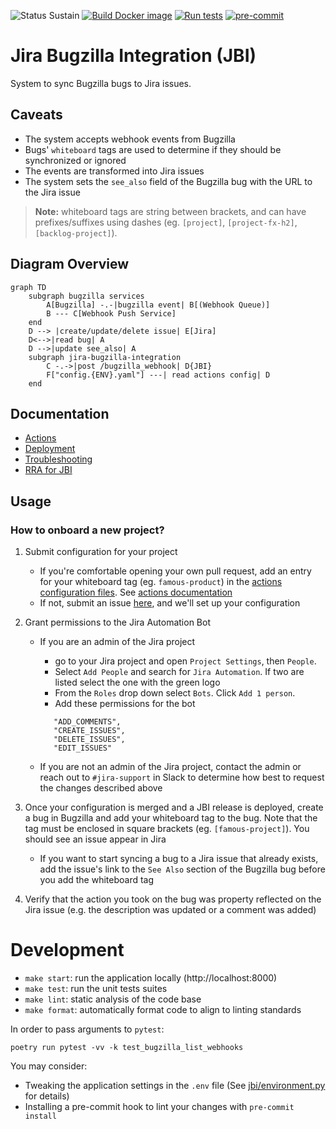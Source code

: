 ![Status Sustain](https://img.shields.io/badge/Status-Sustain-green)
[![Build Docker image](https://github.com/mozilla/jira-bugzilla-integration/actions/workflows/build-publish.yaml/badge.svg)](https://github.com/mozilla/jira-bugzilla-integration/actions/workflows/build-publish.yaml)
[![Run tests](https://github.com/mozilla/jira-bugzilla-integration/actions/workflows/test.yaml/badge.svg)](https://github.com/mozilla/jira-bugzilla-integration/actions/workflows/test.yaml)
[![pre-commit](https://img.shields.io/badge/pre--commit-enabled-brightgreen?logo=pre-commit&logoColor=white)](https://github.com/pre-commit/pre-commit)

# Jira Bugzilla Integration (JBI)
System to sync Bugzilla bugs to Jira issues.

## Caveats
- The system accepts webhook events from Bugzilla
- Bugs' `whiteboard` tags are used to determine if they should be synchronized or ignored
- The events are transformed into Jira issues
- The system sets the `see_also` field of the Bugzilla bug with the URL to the Jira issue

> **Note:** whiteboard tags are string between brackets, and can have prefixes/suffixes using
> dashes (eg. ``[project]``, ``[project-fx-h2]``, ``[backlog-project]``).

## Diagram Overview

``` mermaid
graph TD
    subgraph bugzilla services
        A[Bugzilla] -.-|bugzilla event| B[(Webhook Queue)]
        B --- C[Webhook Push Service]
    end
    D --> |create/update/delete issue| E[Jira]
    D<-->|read bug| A
    D -->|update see_also| A
    subgraph jira-bugzilla-integration
        C -.->|post /bugzilla_webhook| D{JBI}
        F["config.{ENV}.yaml"] ---| read actions config| D
    end
```

## Documentation

* [Actions](docs/actions.md)
* [Deployment](docs/deployment.md)
* [Troubleshooting](docs/troubleshooting.md)
* [RRA for JBI](https://docs.google.com/document/d/1p0wWVNK5V1jXKAOE-3EquBVcGOIksHD6Rgz9afZQ1A4/edit?usp=sharing)

## Usage

### How to onboard a new project?

1. Submit configuration for your project
   - If you're comfortable opening your own pull request, add an entry for your whiteboard tag (eg. `famous-product`) in the [actions configuration files](config/).
     See [actions documentation](docs/actions.md)
   - If not, submit an issue [here](https://github.com/mozilla/jira-bugzilla-integration/issues/new?assignees=&labels=configuration&projects=&template=new-config.yaml&title=Sync+%3CBugzilla+Product%3E+with+%3CJira+Project%3E), and we'll set up your configuration
1. Grant permissions to the Jira Automation Bot

   - If you are an admin of the Jira project

     - go to your Jira project and open `Project Settings`, then `People`.
     - Select `Add People` and search for `Jira Automation`. If two are listed select the one with the green logo
     - From the `Roles` drop down select `Bots`. Click `Add 1 person`.
     - Add these permissions for the bot

     ```
        "ADD_COMMENTS",
        "CREATE_ISSUES",
        "DELETE_ISSUES",
        "EDIT_ISSUES"
     ```

   - If you are not an admin of the Jira project, contact the admin or reach out to `#jira-support` in Slack to determine how best to request the changes described above

1. Once your configuration is merged and a JBI release is deployed, create a bug in Bugzilla and add your whiteboard tag to the bug. Note that the tag must be enclosed in square brackets (eg. `[famous-project]`). You should see an issue appear in Jira
   - If you want to start syncing a bug to a Jira issue that already exists, add the issue's link to the `See Also` section of the Bugzilla bug before you add the whiteboard tag

1. Verify that the action you took on the bug was property reflected on the Jira issue (e.g. the description was updated or a comment was added)

# Development

- `make start`: run the application locally (http://localhost:8000)
- `make test`: run the unit tests suites
- `make lint`: static analysis of the code base
- `make format`: automatically format code to align to linting standards

In order to pass arguments to `pytest`:

```
poetry run pytest -vv -k test_bugzilla_list_webhooks
```

You may consider:

* Tweaking the application settings in the `.env` file (See [jbi/environment.py](../jbi/environment.py) for details)
* Installing a pre-commit hook to lint your changes with `pre-commit install`
